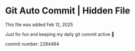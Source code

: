 # Git Auto Commit | Hidden File

This file was added Feb 12, 2025

Just for fun and keeping my daily git commit active 🤪

commit number: 2284464
